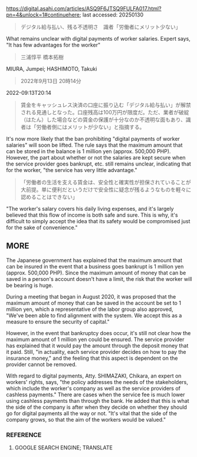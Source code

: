 https://digital.asahi.com/articles/ASQ9F6JTSQ9FULFA017.html?pn=4&unlock=1#continuehere; last accessed: 20250130

> デジタル給与払い、残る不透明さ　識者「労働者にメリット少ない」

What remains unclear with digital payments of worker salaries. Expert says, "It has few advantages for the worker"

> 三浦惇平 橋本拓樹

MIURA, Jumpei; HASHIMOTO, Takuki

> 2022年9月13日 20時14分

2022-09:13T20:14

> 賃金をキャッシュレス決済の口座に振り込む「デジタル給与払い」が解禁される見通しとなった。口座残高は100万円が限度だ。ただ、業者が破綻（はたん）した場合などの賃金の保護が十分なのか不透明な面もあり、識者は「労働者側にはメリットが少ない」と指摘する。

It's now more likely that the ban prohibiting "digital payments of worker salaries" will soon be lifted. The rule says that the maximum amount that can be stored in the balance is 1 million yen (approx. 500,000 PHP). However, the part about whether or not the salaries are kept secure when the service provider goes bankrupt, etc. still remains unclear, indicating that for the worker, "the service has very little advantage."

> 「労働者の生活を支える賃金は、安全性と確実性が担保されていることが大前提。単に便利だというだけで安全性に疑念が残るようなものを軽々に認めることはできない」

"The worker's salary covers his daily living expenses, and it's largely believed that this flow of income is both safe and sure. This is why, it's difficult to simply accept the idea that its safety would be compromised just for the sake of convenience." 

## MORE

The Japanese government has explained that the maximum amount that can be insured in the event that a business goes bankrupt is 1 million yen (approx. 500,000 PHP). Since the maximum amount of money that can be saved in a person's account doesn't have a limit, the risk that the worker will be bearing is huge.

During a meeting that began in August 2020, it was proposed that the maximum amount of money that can be saved in the account be set to 1 million yen, which a representative of the labor group also approved, "We've been able to find alignment with the system. We accept this as a measure to ensure the security of capital."

However, in the event that bankruptcy does occur, it's still not clear how the maximum amount of 1 million yen could be ensured. The service provider has explained that it would pay the amount through the deposit money that it paid. Still, "in actuality, each service provider decides on how to pay the insurance money," and the feeling that this aspect is dependent on the provider cannot be removed.

With regard to digital payments, Atty. SHIMAZAKI, Chikara, an expert on workers' rights, says, "the policy addresses the needs of the stakeholders, which include the worker's company as well as the service providers of cashless payments." There are cases when the service fee is much lower using cashless payments than through the bank. He added that this is what the side of the company is after when they decide on whether they should go for digital payments all the way or not. "It's vital that the side of the company grows, so that the aim of the workers would be valued."

### REFERENCE

1) GOOGLE SEARCH ENGINE; TRANSLATE